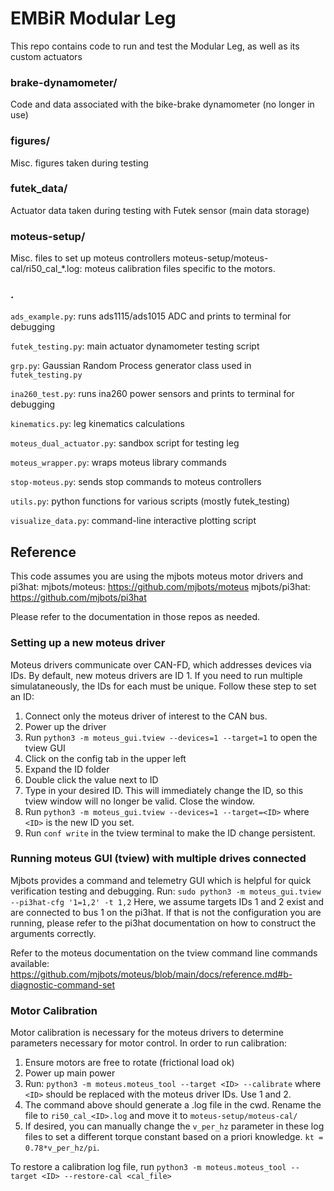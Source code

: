 # EMBiR Modular Leg

This repo contains code to run and test the Modular Leg, as well as its custom actuators

### brake-dynamometer/

Code and data associated with the bike-brake dynamometer (no longer in use)

### figures/

Misc. figures taken during testing

### futek_data/

Actuator data taken during testing with Futek sensor (main data storage)

### moteus-setup/
Misc. files to set up moteus controllers
moteus-setup/moteus-cal/ri50_cal_*.log: moteus calibration files specific to the motors.

### .


`ads_example.py`: runs ads1115/ads1015 ADC and prints to terminal for debugging

`futek_testing.py`: main actuator dynamometer testing script

`grp.py`: Gaussian Random Process generator class used in `futek_testing.py`

`ina260_test.py`: runs ina260 power sensors and prints to terminal for debugging

`kinematics.py`: leg kinematics calculations

`moteus_dual_actuator.py`: sandbox script for testing leg

`moteus_wrapper.py`: wraps moteus library commands

`stop-moteus.py`: sends stop commands to moteus controllers

`utils.py`: python functions for various scripts (mostly futek_testing)

`visualize_data.py`: command-line interactive plotting script


## Reference
This code assumes you are using the mjbots moteus motor drivers and pi3hat:
mjbots/moteus: https://github.com/mjbots/moteus
mjbots/pi3hat: https://github.com/mjbots/pi3hat

Please refer to the documentation in those repos as needed.

### Setting up a new moteus driver
Moteus drivers communicate over CAN-FD, which addresses devices via IDs. By default, new moteus drivers are ID 1. If you need to run multiple simulataneously, the IDs for each must be unique. Follow these step to set an ID:

1. Connect only the moteus driver of interest to the CAN bus.
2. Power up the driver
3. Run `python3 -m moteus_gui.tview --devices=1 --target=1` to open the tview GUI
4. Click on the config tab in the upper left
5. Expand the ID folder
6. Double click the value next to ID
7. Type in your desired ID. This will immediately change the ID, so this tview window will no longer be valid. Close the window.
8. Run `python3 -m moteus_gui.tview --devices=1 --target=<ID>` where `<ID>` is the new ID you set.
9. Run `conf write` in the tview terminal to make the ID change persistent.

### Running moteus GUI (tview) with multiple drives connected
Mjbots provides a command and telemetry GUI which is helpful for quick verification testing and debugging. Run:
`sudo python3 -m moteus_gui.tview --pi3hat-cfg '1=1,2' -t 1,2`
Here, we assume targets IDs 1 and 2 exist and are connected to bus 1 on the pi3hat. If that is not the configuration you are running, please refer to the pi3hat documentation on how to construct the arguments correctly.

Refer to the moteus documentation on the tview command line commands available: https://github.com/mjbots/moteus/blob/main/docs/reference.md#b-diagnostic-command-set

### Motor Calibration
Motor calibration is necessary for the moteus drivers to determine parameters necessary for motor control. In order to run calibration:
1. Ensure motors are free to rotate (frictional load ok)
2. Power up main power
3. Run: `python3 -m moteus.moteus_tool --target <ID> --calibrate` where `<ID>` should be replaced with the moteus driver IDs. Use 1 and 2.
4. The command above should generate a .log file in the cwd. Rename the file to `ri50_cal_<ID>.log` and move it to `moteus-setup/moteus-cal/`
5. If desired, you can manually change the `v_per_hz` parameter in these log files to set a different torque constant based on a priori knowledge. `kt = 0.78*v_per_hz/pi`.

To restore a calibration log file, run `python3 -m moteus.moteus_tool --target <ID> --restore-cal <cal_file>`
